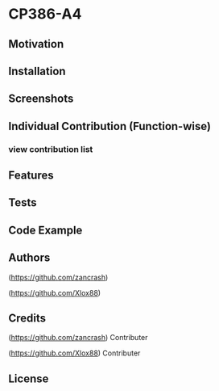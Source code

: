 # CP386-A4

## Motivation

## Installation

## Screenshots

## Individual Contribution (Function-wise)

### view contribution list

## Features

## Tests

## Code Example

## Authors

(https://github.com/zancrash)

(https://github.com/Xlox88)

## Credits
(https://github.com/zancrash) Contributer

(https://github.com/Xlox88) Contributer


## License
